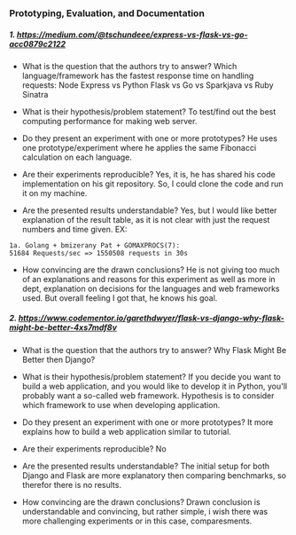 ### Prototyping, Evaluation, and Documentation

##### 1. https://medium.com/@tschundeee/express-vs-flask-vs-go-acc0879c2122

* What is the question that the authors try to answer?
Which language/framework has the fastest response time on handling requests: Node Express vs Python Flask vs Go vs Sparkjava vs Ruby Sinatra

* What is their hypothesis/problem statement?
To test/find out the best computing performance for making web server.

* Do they present an experiment with one or more prototypes?
He uses one prototype/experiment where he applies the same Fibonacci calculation on each language.

* Are their experiments reproducible?
Yes, it is, he has shared his code implementation on his git repository. So, I could clone the code and run it on my machine.

* Are the presented results understandable?
Yes, but I would like better explanation of the result table, as it is not clear with just the request numbers and time given.
EX:
```
1a. Golang + bmizerany Pat + GOMAXPROCS(7):
51684 Requests/sec => 1550508 requests in 30s
```

* How convincing are the drawn conclusions?
He is not giving too much of an explanations and reasons for this experiment as well as more in dept, explanation on decisions for the languages and web frameworks used. But overall feeling I got that, he knows his goal.

##### 2. https://www.codementor.io/garethdwyer/flask-vs-django-why-flask-might-be-better-4xs7mdf8v

* What is the question that the authors try to answer?
Why Flask Might Be Better then Django?

* What is their hypothesis/problem statement?
If you decide you want to build a web application, and you would like to develop it in Python, you'll probably want a so-called web framework. Hypothesis is to consider which framework to use when developing application.

* Do they present an experiment with one or more prototypes?
It more explains how to build a web application similar to tutorial.

* Are their experiments reproducible?
No

* Are the presented results understandable?
The initial setup for both Django and Flask are more explanatory then comparing benchmarks, so therefor there is no results.

* How convincing are the drawn conclusions?
Drawn conclusion is understandable and convincing, but rather simple, i wish there was more challenging experiments or in this case, comparesments.

